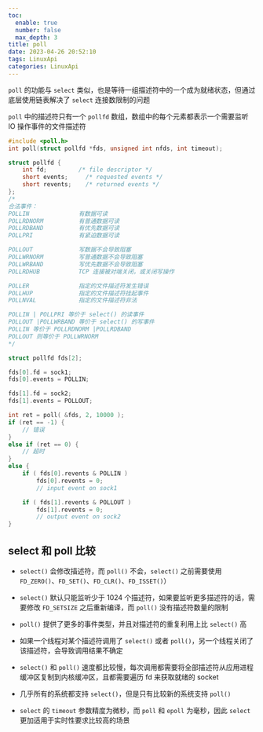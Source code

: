 ```yaml
---
toc:
  enable: true
  number: false
  max_depth: 3
title: poll
date: 2023-04-26 20:52:10
tags: LinuxApi
categories: LinuxApi
---
```


`poll` 的功能与 `select` 类似，也是等待一组描述符中的一个成为就绪状态，但通过底层使用链表解决了 `select` 连接数限制的问题

`poll` 中的描述符只有一个 `pollfd` 数组，数组中的每个元素都表示一个需要监听 IO 操作事件的文件描述符

```cpp
#include <poll.h>
int poll(struct pollfd *fds, unsigned int nfds, int timeout);

struct pollfd {
    int fd;         /* file descriptor */
    short events;     /* requested events */
    short revents;    /* returned events */
};
/*
合法事件：
POLLIN              有数据可读
POLLRDNORM          有普通数据可读
POLLRDBAND          有优先数据可读
POLLPRI             有紧迫数据可读

POLLOUT             写数据不会导致阻塞
POLLWRNORM          写普通数据不会导致阻塞
POLLWRBAND          写优先数据不会导致阻塞
POLLRDHUB           TCP 连接被对端关闭，或关闭写操作

POLLER              指定的文件描述符发生错误
POLLHUP             指定的文件描述符挂起事件
POLLNVAL            指定的文件描述符非法

POLLIN | POLLPRI 等价于 select() 的读事件
POLLOUT |POLLWRBAND 等价于 select() 的写事件
POLLIN 等价于 POLLRDNORM |POLLRDBAND
POLLOUT 则等价于 POLLWRNORM
*/

struct pollfd fds[2];

fds[0].fd = sock1;
fds[0].events = POLLIN;

fds[1].fd = sock2;
fds[1].events = POLLOUT;

int ret = poll( &fds, 2, 10000 );
if (ret == -1) {
    // 错误
}
else if (ret == 0) {
    // 超时
}
else {
    if ( fds[0].revents & POLLIN )
        fds[0].revents = 0;
        // input event on sock1

    if ( fds[1].revents & POLLOUT )
        fds[1].revents = 0;
        // output event on sock2
}
```

## select 和 poll 比较

- `select()` 会修改描述符，而 `poll()` 不会，`select()` 之前需要使用 `FD_ZERO()`、`FD_SET()`、`FD_CLR()`、`FD_ISSET()`）

- `select()` 默认只能监听少于 1024 个描述符，如果要监听更多描述符的话，需要修改 `FD_SETSIZE` 之后重新编译，而 `poll()` 没有描述符数量的限制

- `poll()` 提供了更多的事件类型，并且对描述符的重复利用上比 `select()` 高

- 如果一个线程对某个描述符调用了 `select()` 或者 `poll()`，另一个线程关闭了该描述符，会导致调用结果不确定

- `select()` 和 `poll()` 速度都比较慢，每次调用都需要将全部描述符从应用进程缓冲区复制到内核缓冲区，且都需要遍历 fd 来获取就绪的 socket

- 几乎所有的系统都支持 `select()`，但是只有比较新的系统支持 `poll()`

- `select` 的 `timeout` 参数精度为微秒，而 `poll` 和 `epoll` 为毫秒，因此 `select` 更加适用于实时性要求比较高的场景